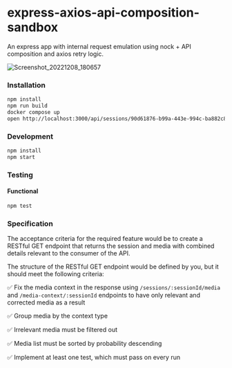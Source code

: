 # express-axios-api-composition-sandbox
An express app with internal request emulation using nock + API composition and axios retry logic.

![Screenshot_20221208_180657](https://user-images.githubusercontent.com/445122/206505739-f2bba1af-9e30-4424-a06a-ee17d6126cb0.png)


### Installation
```sh
npm install
npm run build
docker compose up
open http://localhost:3000/api/sessions/90d61876-b99a-443e-994c-ba882c8558b6
```

### Development
```sh
npm install
npm start
```

### Testing
#### Functional
```sh
npm test
```

### Specification

The acceptance criteria for the required feature would be to create a RESTful GET endpoint that returns the session
and media with combined details relevant to the consumer of the API.

The structure of the RESTful GET endpoint would be defined by you, but it should meet the following criteria:

✅ Fix the media context in the response using `/sessions/:sessionId/media` and `/media-context/:sessionId` endpoints to have only relevant and corrected media as a result

✅ Group media by the context type

✅ Irrelevant media must be filtered out

✅ Media list must be sorted by probability descending

✅ Implement at least one test, which must pass on every run


